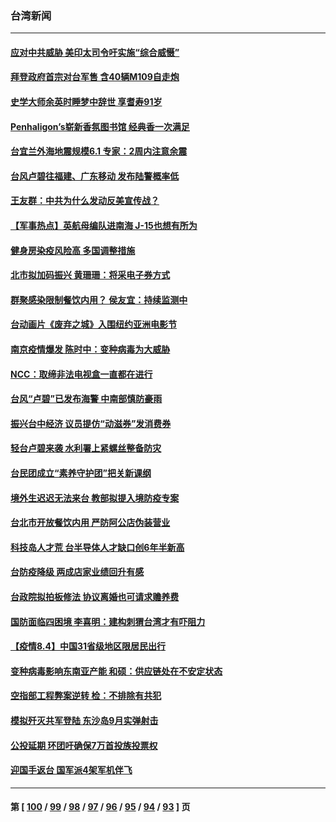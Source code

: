 ### 台湾新闻
---
#### [应对中共威胁 美印太司令吁实施“综合威慑”](../../pages/ncid1349361/n13139792.md) 
#### [拜登政府首宗对台军售 含40辆M109自走炮](../../pages/ncid1349361/n13139712.md) 
#### [史学大师余英时睡梦中辞世 享耆寿91岁](../../pages/ncid1349361/n13139793.md) 
#### [Penhaligon’s崭新香氛图书馆 经典香一次满足](../../pages/ncid1349361/n13139765.md) 
#### [台宜兰外海地震规模6.1 专家：2周内注意余震](../../pages/ncid1349361/n13139694.md) 
#### [台风卢碧往福建、广东移动 发布陆警概率低](../../pages/ncid1349361/n13139658.md) 
#### [王友群：中共为什么发动反美宣传战？](../../pages/ncid1349361/n13139401.md) 
#### [【军事热点】英航母编队进南海 J-15也想有所为](../../pages/ncid1349361/n13136607.md) 
#### [健身房染疫风险高 多国调整措施](../../pages/ncid1349361/n13138555.md) 
#### [北市拟加码振兴 黄珊珊：将采电子券方式](../../pages/ncid1349361/n13138650.md) 
#### [群聚感染限制餐饮内用？ 侯友宜：持续监测中](../../pages/ncid1349361/n13138646.md) 
#### [台动画片《废弃之城》入围纽约亚洲电影节](../../pages/ncid1349361/n13138542.md) 
#### [南京疫情爆发 陈时中：变种病毒为大威胁](../../pages/ncid1349361/n13138559.md) 
#### [NCC：取缔非法电视盒一直都在进行](../../pages/ncid1349361/n13138393.md) 
#### [台风“卢碧”已发布海警 中南部慎防豪雨](../../pages/ncid1349361/n13138390.md) 
#### [振兴台中经济 议员提仿“动滋券”发消费券](../../pages/ncid1349361/n13138326.md) 
#### [轻台卢碧来袭 水利署上紧螺丝整备防灾](../../pages/ncid1349361/n13138387.md) 
#### [台民团成立“素养守护团”把关新课纲](../../pages/ncid1349361/n13138395.md) 
#### [境外生迟迟无法来台 教部拟提入境防疫专案](../../pages/ncid1349361/n13138324.md) 
#### [台北市开放餐饮内用 严防阿公店伪装营业](../../pages/ncid1349361/n13138319.md) 
#### [科技岛人才荒 台半导体人才缺口创6年半新高](../../pages/ncid1349361/n13138314.md) 
#### [台防疫降级 两成店家业绩回升有感](../../pages/ncid1349361/n13138330.md) 
#### [台政院拟拍板修法 协议离婚也可请求赡养费](../../pages/ncid1349361/n13138261.md) 
#### [国防面临四困境 李喜明：建构刺猬台湾才有吓阻力](../../pages/ncid1349361/n13138263.md) 
#### [【疫情8.4】中国31省级地区限居民出行](../../pages/ncid1349361/n13137869.md) 
#### [变种病毒影响东南亚产能 和硕：供应链处在不安定状态](../../pages/ncid1349361/n13138238.md) 
#### [空指部工程弊案逆转 检：不排除有共犯](../../pages/ncid1349361/n13138111.md) 
#### [模拟歼灭共军登陆 东沙岛9月实弹射击](../../pages/ncid1349361/n13138161.md) 
#### [公投延期 环团吁确保7万首投族投票权](../../pages/ncid1349361/n13138126.md) 
#### [迎国手返台 国军派4架军机伴飞](../../pages/ncid1349361/n13138077.md) 

---
#### 第 [ [100](./100.md) / [99](./99.md) / [98](./98.md) / [97](./97.md) / [96](./96.md) / [95](./95.md) / [94](./94.md) / [93](./93.md) ] 页
